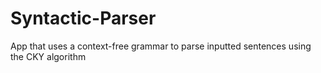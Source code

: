 # Syntactic-Parser
App that uses a context-free grammar to parse inputted sentences using the CKY algorithm
